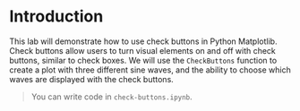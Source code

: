 # Introduction

This lab will demonstrate how to use check buttons in Python Matplotlib. Check buttons allow users to turn visual elements on and off with check buttons, similar to check boxes. We will use the `CheckButtons` function to create a plot with three different sine waves, and the ability to choose which waves are displayed with the check buttons.

> You can write code in `check-buttons.ipynb`.

